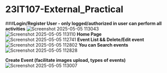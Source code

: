 # 23IT107-External_Practical

###**Login/Register User - only logged/authorized in user can perform all activities**
![Screenshot 2025-05-05 113043](https://github.com/user-attachments/assets/00b43a9c-823a-4a29-9f32-5ec0101f0514)
![Screenshot 2025-05-05 113110](https://github.com/user-attachments/assets/af1fb866-81a6-4654-8d1b-afcb77a3b49e)
**Home Page**
![Screenshot 2025-05-05 112741](https://github.com/user-attachments/assets/13335b29-0a34-427f-8fa4-21ab58ea4d2e)
**Event List && Delete/Edit event**
![Screenshot 2025-05-05 112802](https://github.com/user-attachments/assets/a0e747f1-288e-4062-86fd-b7a6acde5c31)
**You can Search events**
![Screenshot 2025-05-05 112828](https://github.com/user-attachments/assets/31d9f6af-6747-4a8d-b44d-408211d52179)

**Create Event (facilitate images upload, types of events)**
![Screenshot 2025-05-05 113007](https://github.com/user-attachments/assets/ba94465c-1509-4610-b5ba-493cec789f1a)

